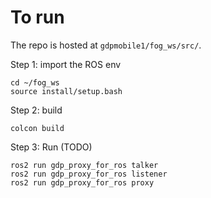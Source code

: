 

# To run 

The repo is hosted at `gdpmobile1/fog_ws/src/`.

Step 1: import the ROS env 
```
cd ~/fog_ws
source install/setup.bash
```

Step 2: build
```
colcon build
```

Step 3: Run
(TODO)
```
ros2 run gdp_proxy_for_ros talker
ros2 run gdp_proxy_for_ros listener
ros2 run gdp_proxy_for_ros proxy
```